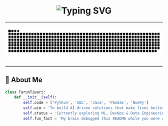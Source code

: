 <!-- Profile Header with Glitch Text -->
<h1 align="center">
  <img src="https://readme-typing-svg.demolab.com?font=Fira+Code&weight=600&size=28&pause=1000&color=00FF99&center=true&vCenter=true&width=600&lines=Hey!+I'm+Tarun+Tiwari👋;Data+Science+%7C+ML+%7C+AI+%7C+DevOps+Enthusiast;Welcome+to+my+world+of+Code+%26+Creativity" alt="Typing SVG" />
</h1>

---

<p align="center">
  <img src="https://github.com/Platane/snk/raw/output/github-contribution-grid-snake.svg" alt="snake animation" />
</p>

---

## 🚀 About Me

```python
class TarunTiwari:
    def __init__(self):
        self.code = ['Python', 'SQL', 'Java', 'Pandas', 'NumPy']
        self.aim = 'To build AI-driven solutions that make lives better'
        self.status = 'Currently exploring ML, DevOps & Data Engineering'
        self.fun_fact = 'My brain debugged this README while you were reading it!'
